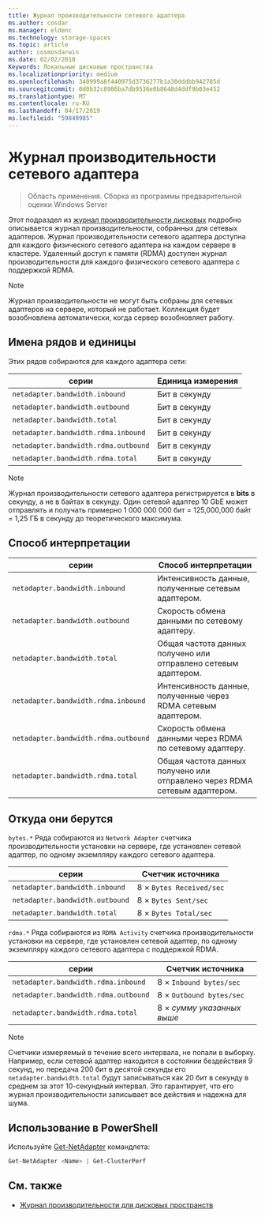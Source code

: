 ```yaml
---
title: Журнал производительности сетевого адаптера
ms.author: cosdar
ms.manager: eldenc
ms.technology: storage-spaces
ms.topic: article
author: cosmosdarwin
ms.date: 02/02/2018
Keywords: Локальные дисковые пространства
ms.localizationpriority: medium
ms.openlocfilehash: 340999a8f440975d3736277b1a30dddbb942785d
ms.sourcegitcommit: 0d0b32c8986ba7db9536e0b8648d4ddf9b03e452
ms.translationtype: MT
ms.contentlocale: ru-RU
ms.lasthandoff: 04/17/2019
ms.locfileid: "59849985"
---
```

# <a name="performance-history-for-network-adapters"></a>Журнал производительности сетевого адаптера

> Область применения. Сборка из программы предварительной оценки Windows Server

Этот подраздел из [журнал производительности дисковых](performance-history.md) подробно описывается журнал производительности, собранных для сетевых адаптеров. Журнал производительности сетевого адаптера доступна для каждого физического сетевого адаптера на каждом сервере в кластере. Удаленный доступ к памяти (RDMA) доступен журнал производительности для каждого физического сетевого адаптера с поддержкой RDMA.

   > [!NOTE]
   > Журнал производительности не могут быть собраны для сетевых адаптеров на сервере, который не работает. Коллекция будет возобновлена автоматически, когда сервер возобновляет работу.

## <a name="series-names-and-units"></a>Имена рядов и единицы

Этих рядов собираются для каждого адаптера сети:

| серии                               | Единица измерения            |
|--------------------------------------|-----------------|
| `netadapter.bandwidth.inbound`       | Бит в секунду |
| `netadapter.bandwidth.outbound`      | Бит в секунду |
| `netadapter.bandwidth.total`         | Бит в секунду |
| `netadapter.bandwidth.rdma.inbound`  | Бит в секунду |
| `netadapter.bandwidth.rdma.outbound` | Бит в секунду |
| `netadapter.bandwidth.rdma.total`    | Бит в секунду |

   > [!NOTE]
   > Журнал производительности сетевого адаптера регистрируется в **bits** в секунду, а не в байтах в секунду. Один сетевой адаптер 10 GbE может отправлять и получать примерно 1 000 000 000 бит = 125,000,000 байт = 1,25 ГБ в секунду до теоретического максимума.

## <a name="how-to-interpret"></a>Способ интерпретации

| серии                               | Способ интерпретации                                                      |
|--------------------------------------|-----------------------------------------------------------------------|
| `netadapter.bandwidth.inbound`       | Интенсивность данные, полученные сетевым адаптером.                         |
| `netadapter.bandwidth.outbound`      | Скорость обмена данными по сетевому адаптеру.                             |
| `netadapter.bandwidth.total`         | Общая частота данных получено или отправлено сетевым адаптером.           |
| `netadapter.bandwidth.rdma.inbound`  | Интенсивность данные, полученные через RDMA сетевым адаптером.               |
| `netadapter.bandwidth.rdma.outbound` | Скорость обмена данными через RDMA по сетевому адаптеру.                   |
| `netadapter.bandwidth.rdma.total`    | Общая частота данных получено или отправлено через RDMA сетевым адаптером. |

## <a name="where-they-come-from"></a>Откуда они берутся

`bytes.*` Ряда собираются из `Network Adapter` счетчика производительности установки на сервере, где установлен сетевой адаптер, по одному экземпляру каждого сетевого адаптера.

| серии                           | Счетчик источника           |
|----------------------------------|--------------------------|
| `netadapter.bandwidth.inbound`   | 8 × `Bytes Received/sec` |
| `netadapter.bandwidth.outbound`  | 8 × `Bytes Sent/sec`     |
| `netadapter.bandwidth.total`     | 8 × `Bytes Total/sec`    |

`rdma.*` Ряда собираются из `RDMA Activity` счетчика производительности установки на сервере, где установлен сетевой адаптер, по одному экземпляру каждого сетевого адаптера с поддержкой RDMA.

| серии                               | Счетчик источника           |
|--------------------------------------|--------------------------|
| `netadapter.bandwidth.rdma.inbound`  | 8 × `Inbound bytes/sec`  |
| `netadapter.bandwidth.rdma.outbound` | 8 × `Outbound bytes/sec` |
| `netadapter.bandwidth.rdma.total`    | 8 × *сумму указанных выше*   |

   > [!NOTE]
   > Счетчики измеряемый в течение всего интервала, не попали в выборку. Например, если сетевой адаптер находится в состоянии бездействия 9 секунд, но передача 200 бит в десятой секунды его `netadapter.bandwidth.total` будут записываться как 20 бит в секунду в среднем за этот 10-секундный интервал. Это гарантирует, что его журнал производительности записывает все действия и надежна для шума.

## <a name="usage-in-powershell"></a>Использование в PowerShell

Используйте [Get-NetAdapter](https://docs.microsoft.com/powershell/module/netadapter/get-netadapter) командлета:

```PowerShell
Get-NetAdapter <Name> | Get-ClusterPerf
```

## <a name="see-also"></a>См. также

- [Журнал производительности для дисковых пространств](performance-history.md)
